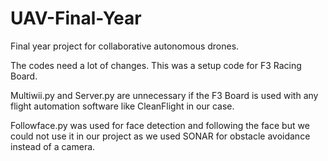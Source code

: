 # UAV-Final-Year
Final year project for collaborative autonomous drones.

The codes need a lot of changes. This was a setup code for F3 Racing Board.

Multiwii.py and Server.py are unnecessary if the F3 Board is used with any flight automation software like CleanFlight in our case.

Followface.py was used for face detection and following the face but we could not use it in our project as we used SONAR for obstacle avoidance instead of a camera.
